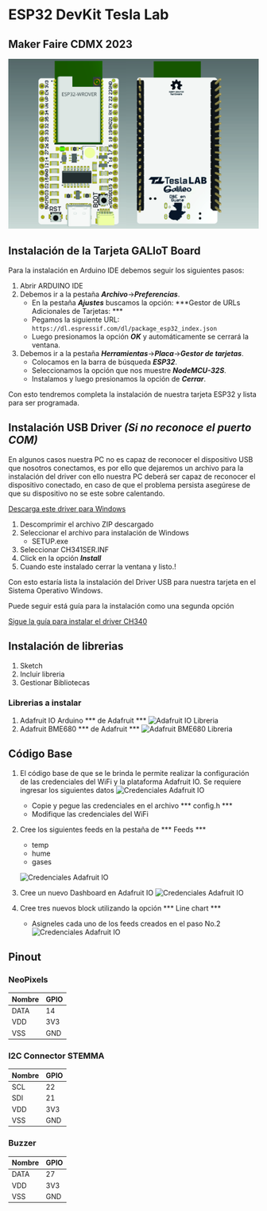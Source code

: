 # ESP32 DevKit Tesla Lab
 
## Maker Faire CDMX 2023
 ![Background](img/back.jpg)
## Instalación de la Tarjeta GALIoT Board

Para la instalación en Arduino IDE debemos seguir los siguientes pasos:

1. Abrir ARDUINO IDE
2. Debemos ir a la pestaña ***Archivo***->***Preferencias***.
	- En la pestaña ***Ajustes*** buscamos la opción: ***Gestor de URLs Adicionales de Tarjetas: ***
	- Pegamos la siguiente URL: `https://dl.espressif.com/dl/package_esp32_index.json`
	- Luego presionamos la opción ***OK*** y automáticamente se cerrará la ventana.
3. Debemos ir a la pestaña ***Herramientas***->***Placa***->***Gestor de tarjetas***.
	- Colocamos en la barra de búsqueda ***ESP32***.
	- Seleccionamos la opción que nos muestre ***NodeMCU-32S***.
	- Instalamos y luego presionamos la opción de ***Cerrar***.

Con esto tendremos completa la instalación de nuestra tarjeta ESP32 y lista para ser programada.	 

## Instalación USB Driver ***(Si no reconoce el puerto COM)***

En algunos casos nuestra PC no es capaz de reconocer el dispositivo USB que nosotros conectamos, es por ello que dejaremos un archivo para la instalación del driver con ello nuestra PC deberá ser capaz de reconocer el dispositivo conectado, en caso de que el problema persista asegúrese de que su dispositivo no se este sobre calentando.

[Descarga este driver para Windows][DRIVER_USB]

[DRIVER_USB]: https://www.arduined.eu/files/windows10/CH341SER.zip

1. Descomprimir el archivo ZIP descargado 
2. Seleccionar el archivo para instalación de Windows
	- SETUP.exe
3. Seleccionar CH341SER.INF
4. Click en la opción ***Install***
5. Cuando este instalado cerrar la ventana y listo.!

Con esto estaría lista la instalación del Driver USB para nuestra tarjeta en el Sistema Operativo Windows.

Puede seguir está guía para la instalación como una segunda opción 

[Sigue la guía para instalar el driver CH340][DRIVER_CH340]

[DRIVER_CH340]: https://www.arduined.eu/ch340-windows-10-driver-download/

## Instalación de librerias 

1. Sketch
2. Incluir libreria
3. Gestionar Bibliotecas 

### Librerias a instalar 
1. Adafruit IO Arduino *** de Adafruit ***
![Adafruit IO Libreria](img/AdaIOLib.png)
2. Adafruit BME680 	*** de Adafruit ***
![Adafruit BME680 Libreria](img/AdaBMElib.png)

## Código Base 

1. El código base de que se le brinda le permite realizar la configuración de las credenciales del WiFi
   y la plataforma Adafruit IO. Se requiere ingresar los siguientes datos
   ![Credenciales Adafruit IO](img/credenciales.png)

   - Copie y pegue las credenciales en el archivo *** config.h *** 
   - Modifique las credenciales del WiFi

2. Cree los siguientes feeds en la pestaña de *** Feeds *** 
	- temp
	- hume 
	- gases  	
	
	![Credenciales Adafruit IO](img/feeds.png)

3. Cree un nuevo Dashboard en Adafruit IO 
	![Credenciales Adafruit IO](img/dashboard.png)

4. Cree tres nuevos block utilizando la opción *** Line chart ***  
	- Asigneles cada uno de los feeds creados en el paso No.2
	![Credenciales Adafruit IO](img/dashfinal.png)


## Pinout

### NeoPixels
Nombre | GPIO 
--- | --- 
DATA | 14
VDD | 3V3
VSS | GND

### I2C Connector STEMMA

Nombre | GPIO 
--- | --- 
SCL | 22
SDI | 21
VDD | 3V3
VSS | GND

### Buzzer
Nombre | GPIO 
--- | --- 
DATA | 27
VDD | 3V3
VSS | GND